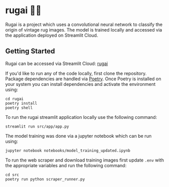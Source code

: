 # rugai  🧞‍♂️
Rugai is a project which uses a convolutional neural network to classify the origin of vintage rug images.
The model is trained locally and accessed via the application deployed on Streamlit Cloud.

## Getting Started
Rugai can be accessed via Streamlit Cloud:
[rugai](https://therugai.streamlit.app/)

If you'd like to run any of the code locally, first clone the repository. Package dependencies are handled via [Poetry](https://python-poetry.org/docs/). Once Poetry is installed on your system you can install dependencies and activate the environment using:
```
cd rugai
poetry install
poetry shell
```

To run the rugai streamlit application locally use the following command:
```
streamlit run src/app/app.py
```

The model training was done via a jupyter notebook which can be run using:

```
jupyter notebook notebooks/model_training_updated.ipynb
```

To run the web scraper and download training images first update `.env` with the appropriate variables and run the following command:
```
cd src 
poetry run python scraper_runner.py
```


